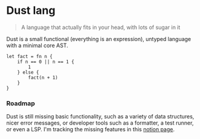 # Dust lang

> A language that actually fits in your head, with lots of sugar in it

Dust is a small functional (everything is an expression), untyped language  with a minimal core AST.

```
let fact = fn n {
    if n == 0 || n == 1 {
        1
    } else {
        fact(n + 1)
    }
}
```

 

### Roadmap
Dust is still missing basic functionality, such as a variety of data structures, nicer error messages,
or developer tools such as a formatter, a test runner, or even a LSP.
I'm tracking the missing features in this [notion page](https://ascandone.notion.site/7534c8c846414e0c9ad2906540af5bc4?v=1685e0defdde4b768a2fe071e4ffd056).
